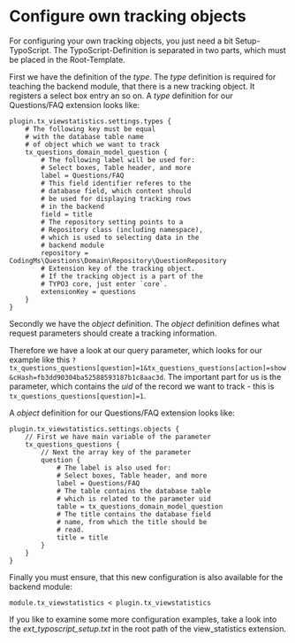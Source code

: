 # Configure own tracking objects

For configuring your own tracking objects, you just need a bit Setup-TypoScript. The TypoScript-Definition is separated in two parts, which must be placed in the Root-Template.

First we have the definition of the *type*. The *type* definition is required for teaching the backend module, that there is a new tracking object. It registers a select box entry an so on. A *type* definition for our Questions/FAQ extension looks like:

```typo3_typoscript
plugin.tx_viewstatistics.settings.types {
	# The following key must be equal
	# with the database table name
	# of object which we want to track
	tx_questions_domain_model_question {
		# The following label will be used for:
		# Select boxes, Table header, and more
		label = Questions/FAQ
		# This field identifier referes to the
		# database field, which content should 
		# be used for displaying tracking rows
		# in the backend
		field = title
		# The repository setting points to a
		# Repository class (including namespace),
		# which is used to selecting data in the
		# backend module
		repository = CodingMs\Questions\Domain\Repository\QuestionRepository
		# Extension key of the tracking object.
		# If the tracking object is a part of the
		# TYPO3 core, just enter `core`.
		extensionKey = questions
	}
}
```

Secondly we have the *object* definition. The *object* definition defines what request parameters should create a tracking information.


Therefore we have a look at our query parameter, which looks for our example like this `?tx_questions_questions[question]=1&tx_questions_questions[action]=show&cHash=fb3dd90304ba52588593187b1c8aac3d`. The important part for us is the parameter, which contains the *uid* of the record we want to track - this is `tx_questions_questions[question]=1`.

A *object* definition for our Questions/FAQ extension looks like:


```typo3_typoscript
plugin.tx_viewstatistics.settings.objects {
	// First we have main variable of the parameter
	tx_questions_questions {
		// Next the array key of the parameter
		question {
			# The label is also used for:
			# Select boxes, Table header, and more
			label = Questions/FAQ
			# The table contains the database table
			# which is related to the parameter uid
			table = tx_questions_domain_model_question
			# The title contains the database field
			# name, from which the title should be
			# read.
			title = title
		}
	}
}
```

Finally you must ensure, that this new configuration is also available for the backend module:

```typo3_typoscript
module.tx_viewstatistics < plugin.tx_viewstatistics
```


If you like to examine some more configuration examples, take a look into the *ext_typoscript_setup.txt* in the root path of the view_statistics extension.
